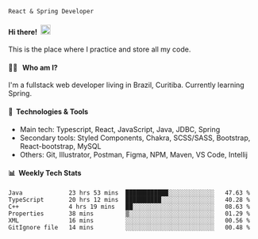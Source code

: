 ```
React & Spring Developer
```
#### Hi there!&nbsp;&nbsp;<img src="https://media.giphy.com/media/hvRJCLFzcasrR4ia7z/giphy.gif" width="20px">
This is the place where I practice and store all my code.

#### 👨‍💻 &nbsp;&nbsp;Who am I?
I'm a fullstack web developer living in Brazil, Curitiba. Currently learning Spring.

#### 🔧&nbsp;&nbsp;Technologies & Tools
- Main tech: Typescript, React, JavaScript, Java, JDBC, Spring </br>
- Secondary tools: Styled Components, Chakra, SCSS/SASS, Bootstrap, React-bootstrap, MySQL </br>
- Others: Git, Illustrator, Postman, Figma, NPM, Maven, VS Code, Intellij </br> 

#### 📊&nbsp;&nbsp;Weekly Tech Stats

<!--START_SECTION:waka-->

```text
Java             23 hrs 53 mins  ████████████░░░░░░░░░░░░░   47.63 %
TypeScript       20 hrs 12 mins  ██████████░░░░░░░░░░░░░░░   40.28 %
C++              4 hrs 19 mins   ██░░░░░░░░░░░░░░░░░░░░░░░   08.63 %
Properties       38 mins         ▒░░░░░░░░░░░░░░░░░░░░░░░░   01.29 %
XML              16 mins         ░░░░░░░░░░░░░░░░░░░░░░░░░   00.56 %
GitIgnore file   14 mins         ░░░░░░░░░░░░░░░░░░░░░░░░░   00.48 %
```

<!--END_SECTION:waka-->

